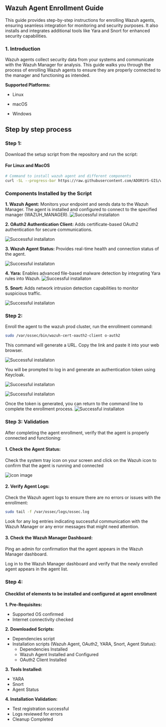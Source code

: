 ## Wazuh Agent Enrollment Guide

This guide provides step-by-step instructions for enrolling Wazuh agents, ensuring seamless integration for monitoring and security purposes. It also installs and integrates additional tools like Yara and Snort for enhanced security capabilities.

### 1. Introduction

Wazuh agents collect security data from your systems and communicate with the Wazuh Manager for analysis. This guide walks you through the process of enrolling Wazuh agents to ensure they are properly connected to the manager and functioning as intended.

**Supported Platforms:**

- Linux

- macOS

- Windows

## Step by step process 
### Step 1:
Download the setup script from the repository and run the script:
#### For Linux and MacOS
 ```bash
 # Command to install wazuh agent and different components
curl -SL --progress-bar https://raw.githubusercontent.com/ADORSYS-GIS/wazuh-agent/main/scripts/setup-agent.sh | bash
 ```


### Components Installed by the Script

**1. Wazuh Agent:**
Monitors your endpoint and sends data to the Wazuh Manager.
The agent is installed and configured to connect to the specified manager (WAZUH_MANAGER).
![Successful installaton](/images/Screenshot%20from%202024-12-16%2013-08-20.png)


**2. OAuth2 Authentication Client:** Adds certificate-based OAuth2 authentication for secure communications.

![Successful installaton](/images/Screenshot%20from%202024-12-16%2012-57-12.png)

**3. Wazuh Agent Status:** Provides real-time health and connection status of the agent.

![Successful installaton](/images/Screenshot%20from%202024-12-16%2013-00-01.png)

**4. Yara:** Enables advanced file-based malware detection by integrating Yara rules into Wazuh.
![Successful installaton](/images/Screenshot%20from%202024-12-16%2012-59-15.png)

**5. Snort:**
Adds network intrusion detection capabilities to monitor suspicious traffic.

![Successful installaton](/images/Screenshot%20from%202024-12-16%2012-58-37.png)


### Step 2:
Enroll the agent to the wazuh prod cluster, run the enrollment command:

```bash
sudo /var/ossec/bin/wazuh-cert-oauth2-client o-auth2
```
This command will generate a URL. Copy the link and paste it into your web browser.

![Successful installaton](/images/Screenshot%20from%202024-12-16%2013-14-06.png)

You will be prompted to log in and generate an authentication token using Keycloak.

![Successful installaton](/images/Screenshot%20from%202024-12-16%2013-15-14.png)

![Successful installaton](/images/Screenshot%20from%202024-12-16%2013-15-27.png)

Once the token is generated, you can return to the command line to complete the enrollment process.
![Successful installaton](/images/Screenshot%20from%202024-12-16%2013-17-10.png)

### Step 3: Validation
After completing the agent enrollment, verify that the agent is properly connected and functioning:

#### 1. Check the Agent Status:
Check the system tray icon on your screen and click on the Wazuh icon to confirm that the agent is running and connected

![icon image](/images/Screenshot%20from%202024-12-16%2013-01-32.png)


#### 2. Verify Agent Logs:
Check the Wazuh agent logs to ensure there are no errors or issues with the enrollment:

```bash
sudo tail -f /var/ossec/logs/ossec.log
```
Look for any log entries indicating successful communication with the Wazuh Manager or any error messages that might need attention.

#### 3. Check the Wazuh Manager Dashboard:
Ping an admin for confirmation that the agent appears in the Wazuh Manager dashboard.

Log in to the Wazuh Manager dashboard and verify that the newly enrolled agent appears in the agent list.


### Step 4:
#### Checklist of elements to be installed and configured at agent enrollment 
**1. Pre-Requisites:**
- Supported OS confirmed
- Internet connectivity checked

 **2. Downloaded Scripts:**
- Dependencies script
- Installation scripts (Wazuh Agent, OAuth2, YARA, Snort, Agent Status):
  - Dependencies Installed
  - Wazuh Agent Installed and Configured
  - OAuth2 Client Installed

**3. Tools Installed:**
 - YARA
 - Snort
 - Agent Status

**4. Installation Validation:**
 - Test registration successful
 - Logs reviewed for errors
 - Cleanup Completed
